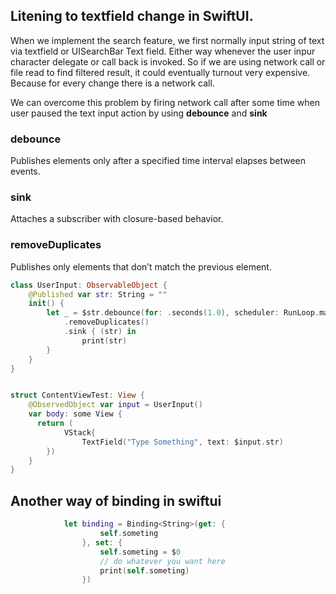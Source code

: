 
## Litening to textfield change in SwiftUI.

When we implement the search feature, we first normally input string of text via textfield or UISearchBar Text field. 
Either way whenever the user inpur character delegate or call back is invoked. So if we are using network call or file 
read to find filtered result, it could eventually turnout very expensive. Because for every change there is a network call.

We can overcome this problem by firing network call after some time when user paused the text input action by using **debounce** and **sink**

### debounce
Publishes elements only after a specified time interval elapses between events.

### sink
Attaches a subscriber with closure-based behavior.

### removeDuplicates
Publishes only elements that don’t match the previous element.

```swift
class UserInput: ObservableObject {
    @Published var str: String = ""
    init() {
        let _ = $str.debounce(for: .seconds(1.0), scheduler: RunLoop.main)
            .removeDuplicates()
            .sink { (str) in
                print(str)
        }
    }
}


struct ContentViewTest: View {
    @ObservedObject var input = UserInput()
    var body: some View {
      return (
            VStack{
                TextField("Type Something", text: $input.str)
        })
    }
}
```


## Another way of binding in swiftui

```swift
            let binding = Binding<String>(get: {
                    self.someting
                }, set: {
                    self.someting = $0
                    // do whatever you want here
                    print(self.someting)
                })
        
```
